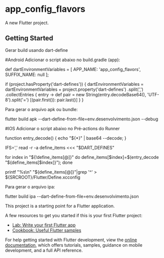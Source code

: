 # app_config_flavors

A new Flutter project.

## Getting Started

Gerar build usando dart-define

#Android
Adicionar o script abaixo no build.gradle (app):

def dartEnvironmentVariables = [
    APP_NAME: 'app_config_flavors',
    SUFFIX_NAME: null
];

if (project.hasProperty('dart-defines')) {
    dartEnvironmentVariables = dartEnvironmentVariables + project.property('dart-defines')
            .split(',')
            .collectEntries { entry ->
                def pair = new String(entry.decodeBase64(), 'UTF-8').split('=')
                [(pair.first()): pair.last()]
            }
}

Para gerar o arquivo apk ou bundle:

flutter build apk --dart-define-from-file=env.desenvolvimento.json --debug


#IOS
Adicionar o script abaixo no Pré-actions do Runner

function entry_decode() { echo "${*}" | base64 --decode; }

IFS=',' read -r -a define_items <<< "$DART_DEFINES"


for index in "${!define_items[@]}"
do
    define_items[$index]=$(entry_decode "${define_items[$index]}");
done

printf "%s\n" "${define_items[@]}"|grep '^' > ${SRCROOT}/Flutter/Define.xcconfig

Para gerar o arquivo ipa:

flutter build ipa --dart-define-from-file=env.desenvolvimento.json



This project is a starting point for a Flutter application.

A few resources to get you started if this is your first Flutter project:

- [Lab: Write your first Flutter app](https://docs.flutter.dev/get-started/codelab)
- [Cookbook: Useful Flutter samples](https://docs.flutter.dev/cookbook)

For help getting started with Flutter development, view the
[online documentation](https://docs.flutter.dev/), which offers tutorials,
samples, guidance on mobile development, and a full API reference.
